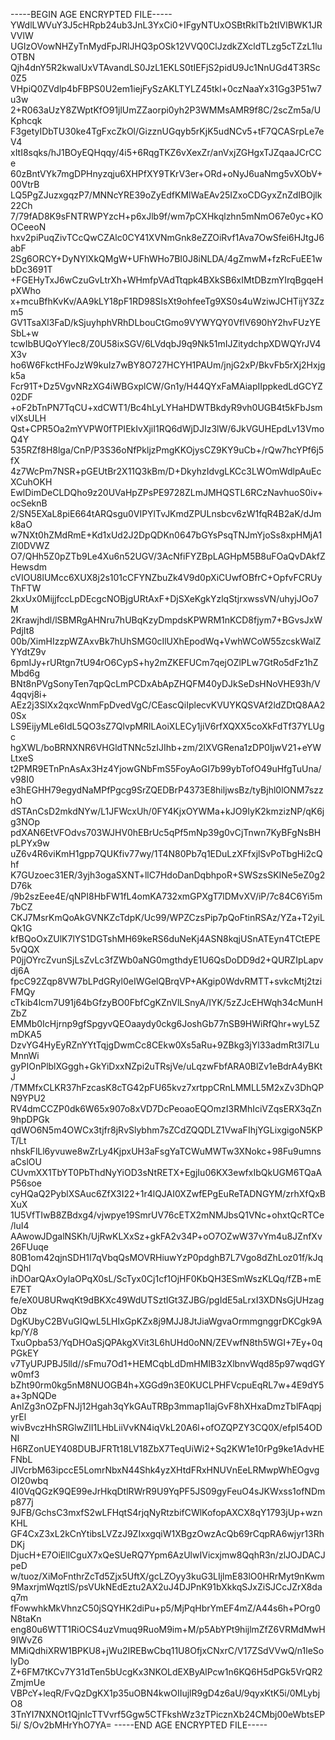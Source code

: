 -----BEGIN AGE ENCRYPTED FILE-----
YWdlLWVuY3J5cHRpb24ub3JnL3YxCi0+IFgyNTUxOSBtRklTb2tIVlBWK1JRVVlW
UGIzOVowNHZyTnMydFpJRlJHQ3pOSk12VVQ0ClJzdkZXcldTLzg5cTZzL1luOTBN
Qjh4dnY5R2kwalUxVTAvandLS0JzL1EKLS0tIEFjS2pidU9Jc1NnUGd4T3RSc0Z5
VHpiQ0ZVdlp4bFBPS0U2em1iejFySzAKLTYLZ45tkl+0czNaaYx31Gg3P51w7u3w
2+R063aUzY8ZWptKfO91jlUmZZaorpi0yh2P3WMMsAMR9f8C/2scZm5a/UKphcqk
F3getyIDbTU30ke4TgFxcZkOl/GizznUGqyb5rKjK5udNCv5+tF7QCASrpLe7eV4
xItI8sqks/hJ1BOyEQHqqy/4i5+6RqgTKZ6vXexZr/anVxjZGHgxTJZqaaJCrCCe
60zBntVYk7mgDPHnyzqju6XHPfXY9TKrV3er+ORd+oNyJ6uaNmg5vXObV+00VtrB
LQ5PgZJuzxgqzP7/MNNcYRE39oZyEdfKMlWaEAv25IZxoCDGyxZnZdIBOjlk22Ch
7/79fAD8K9sFNTRWPYzcH+p6xJlb9f/wm7pCXHkqlzhn5mNmO67e0yc+KOOCeeoN
hxv2piPuqZivTCcQwCZAlc0CY41XVNmGnk8eZZOiRvf1Ava7OwSfei6HJtgJ6abF
2Sg6ORCY+DyNYlXkQMgW+UFhWHo7BI0J8iNLDA/4gZmwM+fzRcFuEE1wbDc3691T
+FGEHyTxJ6wCzuGvLtrXh+WHmfpVAdTtqpk4BXkSB6xIMtDBzmYIrqBgqeHpXWho
x+mcuBfhKvKv/AA9kLY18pF1RD98SIsXt9ohfeeTg9XS0s4uWziwJCHTijY3Zzm5
GV1TsaXl3FaD/kSjuyhphVRhDLbouCtGmo9VYWYQY0VflV690hY2hvFUzYESbL+w
tcwIbBUQoYYlec8/Z0U58ixSGV/6LVdqbJ9q9Nk51mIJZitydchpXDWQYrJV4X3v
ho6W6FkctHFoJzW9kuIz7wBY8O727HCYH1PAUm/jnjG2xP/BkvFb5rXj2Hxjgk5a
Fcr91T+Dz5VgvNRzXG4iWBGxplCW/Gn1y/H44QYxFaMAiapIIppkedLdGCYZ02DF
+oF2bTnPN7TqCU+xdCWT1/Bc4hLyLYHaHDWTBkdyR9vh0UGB4t5kFbJsmvlXsULH
Qst+CPR5Oa2mYVPW0fTPIEkIvXjiI1RQ6dWjDJIz3lW/6JkVGUHEpdLv13VmoQ4Y
535RZf8H8lga/CnP/P3S36oNfPkljzPmgKKOjysCZ9KY9uCb+/rQw7hcYPf6j5fX
4z7WcPm7NSR+pGEUtBr2X11Q3kBm/D+DkyhzIdvgLKCc3LWOmWdlpAuEcXCuhOKH
EwlDimDeCLDQho9z20UVaHpZPsPE9728ZLmJMHQSTL6RCzNavhuoS0iv+ocSeknB
2/SN5EXaL8piE664tARQsgu0VIPYlTvJKmdZPULnsbcv6zW1fqR4B2aK/dJmk8aO
w7NXt0hZMdRmE+Kd1xUd2J2DpQDKn0647bGYsPsqTNJmYjoSs8xpHMjA1Zl0DVWZ
O7/QHh5Z0pZTb9Le4Xu6n52UGV/3AcNfiFYZBpLAGHpM5B8uFOaQvDAkfZHewsdm
cVIOU8lUMcc6XUX8j2s101cCFYNZbuZk4V9d0pXiCUwfOBfrC+OpfvFCRUyThFTW
2kxUx0MijjfccLpDEcgcNOBjgURtAxF+DjSXeKgkYzlqStjrxwssVN/uhyjJOo7M
2Krawjhdl/lSBMRgAHNru7hUBqKzyDmpdsKPWRM1nKCD8fjym7+BGvsJxWPdjIt8
00b/XimHIzzpWZAxvBk7hUhSMG0cIlUXhEpodWq+VwhWCoW55zcskWalZYYdtZ9v
6pmIJy+rURtgn7tU94rO6CypS+hy2mZKEFUCm7qejOZlPLw7GtRo5dFz1hZMbd6g
BNt8nPVgSonyTen7qpQcLmPCDxAbApZHQFM40yDJkSeDsHNoVHE93h/V4qqvj8i+
AEz2j3SlXx2qxcWnmFpDvedVgC/CEascQiIplecvKVUYKQSVAf2ldZDtQ8AA20Sx
LS9EijyMLe6IdL5QO3sZ7QlvpMRlLAoiXLECy1jiV6rfXQXX5coXkFdTf37YLUgc
hgXWL/boBRNXNR6VHGldTNNc5zIJIhb+zm/2lXVGRena1zDP0IjwV21+eYWLtxeS
t2PMR9ETnPnAsAx3Hz4YjowGNbFmS5FoyAoGI7b99ybTofO49uHfgTuUna/v98I0
e3hEGHH79egydNaMPfPgcg9SrZQEDBrP4373E8hiljwsBz/tyBjhl0lONM7szzhO
dSTAnCsD2mkdNYw/L1JFWcxUh/0FY4KjxOYWMa+kJO9IyK2kmzizNP/qK6jg3NOp
pdXAN6EtVFOdvs703WJHV0hEBrUc5qPf5mNp39g0vCjTnwn7KyBFgNsBHpLPYx9w
uZ6v4R6viKmH1gpp7QUKfiv77wy/1T4N80Pb7q1EDuLzXFfxjlSvPoTbgHi2cQhf
K7GUzoec31ER/3yjh3ogaSXNT+llC7HdoDanDqbhpoR+SWSzsSKINe5eZ0g2D76k
/9b2szEee4E/qNPI8HbFW1fL4omKA732xmGPXgT7lDMvXV/iP/7c84C6Yi5m7bCZ
CKJ7MsrKmQoAkGVNKZcTdpK/Uc99/WPZCzsPip7pQoFtinRSAz/YZa+T2yiLQk1G
kfBQoOxZUlK7lYS1DGTshMH69keRS6duNeKj4ASN8kqjUSnATEyn4TCtEPE5vQQX
P0jjOYrcZvunSjLsZvLc3fZWb0aNG0mgthdyE1U6QsDoDD9d2+QURZIpLapvdj6A
fpcC92Zqp8VW7bLPdGRyl0eIWGelQBrqVP+AKgip0WdvRMTT+svkcMtj2tziFMQy
cTkib4lcm7U91j64bGfzyBO0FbfCgKZnVlLSnyA/IYK/5zZJcEHWqh34cMunHZbZ
EMMb0IcHjrnp9gfSpgyvQEOaaydy0ckg6JoshGb77nSB9HWiRfQhr+wyL5ZmDKA5
DzvYG4HyEyRZnYYtTqjgDwmCc8CEkw0Xs5aRu+9ZBkg3jYl33admRt3l7LuMnnWi
gyPIOnPlblXGggh+GkYiDxxNZpi2uTRsjVe/uLqzwFbfARA0BlZv1eBdrA4yBKtJ
/TMMfxCLKR37hFzcasK8cTG42pFU65kvz7xrtppCRnLMMLL5M2xZv3DhQPN9YPU2
RV4dmCCZP0dk6W65x907o8xVD7DcPeoaoEQOmzI3RMhIciVZqsERX3qZn9hpDPGk
qdWO6N5m4OWCx3tjfr8jRvSlybhm7sZCdZQQDLZ1VwaFIhjYGLixgigoN5KPT/Lt
nhskFlLl6yvuwe8wZrLy4KjpxUH3aFsgYaTCWuMWTw3XNokc+98Fu9umnsaCslOU
CUvmXX1TbYT0PbThdNyYiOD3sNtRETX+EgjIu06KX3ewfxIbQkUGM6TQaAP56soe
cyHQaQ2PyblXSAuc6ZfX3I22+1r4lQJAI0XZwfEPgEuReTADNGYM/zrhXfQxBXuX
1U5VfTIwB8ZBdxg4/vjwpye19SmrUV76cETX2mNMJbsQ1VNc+ohxtQcRTCe/luI4
AAwowJDgalNSKh/UjRwKLXxSz+gkFA2v34P+oO7OZwW37vYm4u8JZnfXv26FUuqe
80B1om42qjnSDH1I7qVbqQsMOVRHiuwYzP0pdghB7L7Vgo8dZhLoz01f/kJqDQhl
ihDOarQAxOylaOPqX0sL/ScTyx0Cj1cf1OjHF0KbQH3ESmWszKLQq/fZB+mEE7ET
fe/eX0U8URwqKt9dBKXc49WdUTSztlGt3ZJBG/pgIdE5aLrxI3XDNsGjUHzagObz
DgKUbyC2BVuGIQwL5LHIxGpKZx8j9MJJ8JtJiaWgvaOrmmgnggrDKCgk9Akp/Y/8
TxuOpba53/YqDHOaSjQPAkgXVit3L6hUHd0oNN/ZEVwfN8th5WGI+7Ey+0qPGkEY
v7TyUPJPBJ5lld//sFmu7Od1+HEMCqbLdDmHMIB3zXlbnvWqd85p97wqdGYw0mf3
bZht90rm0kg5nM8NUOGB4h+XGGd9n3E0KUCLPHFVcpuEqRL7w+4E9dY5a+3pNQDe
AnIZg3nOZpFNJj12Hgah3qYkGAuTRBp3mmap1lajGvF8hXHxaDmzTblFAqpjyrEl
wivBvczHhSRGlwZlI1LHbLiiVvKN4iqVkL20A6l+ofOZQPZY3CQ0X/efpI54ODNI
H6RZonUEY408DUBJFRTt18LV18ZbX7TeqUiWi2+Sq2KW1e10rPg9ke1AdvHEFNbL
JIVcrbM63ipccE5LomrNbxN44Shk4yzXHtdFRxHNUVnEeLRMwpWhEOgvgOI20wbq
4I0VqQGzK9QE99eJrHkqDtlRWrR9U9YqPF5JS09gyFeuO4sJKWxss1ofNDmp877j
9JFB/GchsC3mxfS2wLFHqtS4rjqNyRtzbifCWlKofopAXCX8qY1793jUp+wznKHL
GF4CxZ3xL2kCnYtibsLVZzJ9ZIxxgqiW1XBgzOwzAcQb69rCqpRA6wjyr13RhDKj
DjucH+E7OiEllCguX7xQeSUeRQ7Ypm6AzUlwIVicxjmw8QqhR3n/zlJOJDACJpeD
w/tuoz/XiMoFnthrZcTd5Zjx5UftX/gcLZOyy3kuG3LIjlmE83lO0HRrMyt9nKwm
9MaxrjmWqztlS/psVUkNEdEztu2AX2uJ4DJPnK91bXkkqSJxZiSJCcJZrX8daq7m
fFowwhkMkVhnzC50jSQYHK2diPu+p5/MjPqHbrYmEF4mZ/A44s6h+POrg0N8taKn
eng80u6WTT1RiOCS4uzVmuq9RuoM9im+M/p5AbYPt9hijlmZfZ6VRMdMwH9IWvZ6
MMiQdhiXRW1BPKU8+jWu2IREBwCbq11U8OfjxCNxrC/V17ZSdVVwQ/n1leSolyDo
Z+6FM7tKCv7Y31dTen5bUcgKx3NKOLdEXByAlPcw1n6KQ6H5dPGk5VrQR2ZmjmUe
VBPcY+leqR/FvQzDgKX1p35uOBN4kwOIIujlR9gD4z6aU/9qyxKtK5i/0MLybjO8
3TnYI7NXNOt1QjnIcTTVvrf5Ggw5CTFkshWz3zTPicznXb24CMbj00eWbtsEP5i/
S/Ov2bMHrYhO7YA=
-----END AGE ENCRYPTED FILE-----
